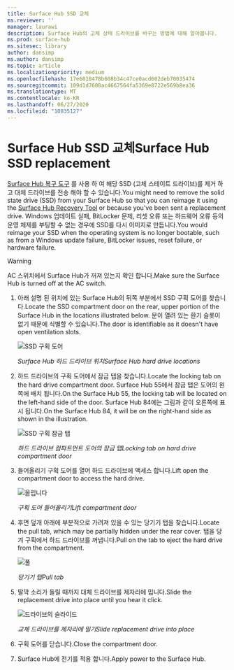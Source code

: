 ```yaml
---
title: Surface Hub SSD 교체
ms.reviewer: ''
manager: laurawi
description: Surface Hub의 고체 상태 드라이브를 바꾸는 방법에 대해 알아봅니다.
ms.prod: surface-hub
ms.sitesec: library
author: dansimp
ms.author: dansimp
ms.topic: article
ms.localizationpriority: medium
ms.openlocfilehash: 17e6018478b608b34c47ce0acd602deb70035474
ms.sourcegitcommit: 109d1d7608ac4667564fa5369e8722e569b8ea36
ms.translationtype: MT
ms.contentlocale: ko-KR
ms.lasthandoff: 06/27/2020
ms.locfileid: "10835127"
---
```

# <span data-ttu-id="1db1d-103">Surface Hub SSD 교체</span><span class="sxs-lookup"><span data-stu-id="1db1d-103">Surface Hub SSD replacement</span></span>

<span data-ttu-id="1db1d-104">[Surface Hub 복구 도구](surface-hub-recovery-tool.md) 를 사용 하 여 해당 SSD (고체 스테이트 드라이브)를 제거 하 고 대체 드라이브를 전송 해야 할 수 있습니다.</span><span class="sxs-lookup"><span data-stu-id="1db1d-104">You might need to remove the solid state drive (SSD) from your Surface Hub so that you can reimage it using the [Surface Hub Recovery Tool](surface-hub-recovery-tool.md) or because you've been sent a replacement drive.</span></span> <span data-ttu-id="1db1d-105">Windows 업데이트 실패, BitLocker 문제, 리셋 오류 또는 하드웨어 오류 등의 운영 체제를 부팅할 수 없는 경우에 SSD를 다시 이미지로 만듭니다.</span><span class="sxs-lookup"><span data-stu-id="1db1d-105">You would reimage your SSD when the operating system is no longer bootable, such as from a Windows update failure, BitLocker issues, reset failure, or hardware failure.</span></span> 


>[!WARNING]
><span data-ttu-id="1db1d-106">AC 스위치에서 Surface Hub가 꺼져 있는지 확인 합니다.</span><span class="sxs-lookup"><span data-stu-id="1db1d-106">Make sure the Surface Hub is turned off at the AC switch.</span></span>

1. <span data-ttu-id="1db1d-107">아래 설명 된 위치에 있는 Surface Hub의 뒤쪽 부분에서 SSD 구획 도어를 찾습니다.</span><span class="sxs-lookup"><span data-stu-id="1db1d-107">Locate the SSD compartment door on the rear, upper portion of the Surface Hub in the locations illustrated below.</span></span> <span data-ttu-id="1db1d-108">문이 열려 있는 환기 슬롯이 없기 때문에 식별할 수 있습니다.</span><span class="sxs-lookup"><span data-stu-id="1db1d-108">The door is identifiable as it doesn't have open ventilation slots.</span></span>

    ![SSD 구획 도어](images/ssd-location.png)

    *<span data-ttu-id="1db1d-110">Surface Hub 하드 드라이브 위치</span><span class="sxs-lookup"><span data-stu-id="1db1d-110">Surface Hub hard drive locations</span></span>*

2. <span data-ttu-id="1db1d-111">하드 드라이브의 구획 도어에서 잠금 탭을 찾습니다.</span><span class="sxs-lookup"><span data-stu-id="1db1d-111">Locate the locking tab on the hard drive compartment door.</span></span> <span data-ttu-id="1db1d-112">Surface Hub 55에서 잠금 탭은 도어의 왼쪽에 배치 됩니다.</span><span class="sxs-lookup"><span data-stu-id="1db1d-112">On the Surface Hub 55, the locking tab will be located on the left-hand side of the door.</span></span> <span data-ttu-id="1db1d-113">Surface Hub 84에는 그림과 같이 오른쪽에 표시 됩니다.</span><span class="sxs-lookup"><span data-stu-id="1db1d-113">On the Surface Hub 84, it will be on the right-hand side as shown in the illustration.</span></span>

    ![SSD 구획 잠금 탭](images/ssd-lock-tab.png)

    *<span data-ttu-id="1db1d-115">하드 드라이브 컴파트먼트 도어의 잠금 탭</span><span class="sxs-lookup"><span data-stu-id="1db1d-115">Locking tab on hard drive compartment door</span></span>*

3. <span data-ttu-id="1db1d-116">들어올리기 구획 도어를 열어 하드 드라이브에 액세스 합니다.</span><span class="sxs-lookup"><span data-stu-id="1db1d-116">Lift open the compartment door to access the hard drive.</span></span>

    ![올립니다](images/ssd-lift-door.png)

    *<span data-ttu-id="1db1d-118">구획 도어 들어올리기</span><span class="sxs-lookup"><span data-stu-id="1db1d-118">Lift compartment door</span></span>*

4. <span data-ttu-id="1db1d-119">후면 덮개 아래에 부분적으로 가려져 있을 수 있는 당기기 탭을 찾습니다.</span><span class="sxs-lookup"><span data-stu-id="1db1d-119">Locate the pull tab, which may be partially hidden under the rear cover.</span></span> <span data-ttu-id="1db1d-120">탭을 당겨 구획에서 하드 드라이브를 꺼냅니다.</span><span class="sxs-lookup"><span data-stu-id="1db1d-120">Pull on the tab to eject the hard drive from the compartment.</span></span>

    ![풀](images/ssd-pull-tab.png)

    *<span data-ttu-id="1db1d-122">당기기 탭</span><span class="sxs-lookup"><span data-stu-id="1db1d-122">Pull tab</span></span>*

5. <span data-ttu-id="1db1d-123">딸깍 소리가 들릴 때까지 대체 드라이브를 제자리에 밉니다.</span><span class="sxs-lookup"><span data-stu-id="1db1d-123">Slide the replacement drive into place until you hear it click.</span></span>

    ![드라이브의 슬라이드](images/ssd-click.png)
    
    *<span data-ttu-id="1db1d-125">교체 드라이브를 제자리에 밀기</span><span class="sxs-lookup"><span data-stu-id="1db1d-125">Slide replacement drive into place</span></span>*

6. <span data-ttu-id="1db1d-126">구획 도어를 닫습니다.</span><span class="sxs-lookup"><span data-stu-id="1db1d-126">Close the compartment door.</span></span>

7. <span data-ttu-id="1db1d-127">Surface Hub에 전기를 적용 합니다.</span><span class="sxs-lookup"><span data-stu-id="1db1d-127">Apply power to the Surface Hub.</span></span>
